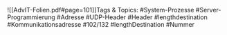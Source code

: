 
![[AdvIT-Folien.pdf#page=101]]Tags & Topics:
   #System-Prozesse
   #Server-Programmierung
   #Adresse
   #UDP-Header
   #Header
   #lengthdestination
   #Kommunikationsadresse
   #102/132
   #lengthDestination
   #Nummer
